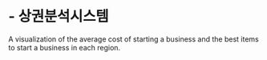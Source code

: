 # - 상권분석시스템
A visualization of the average cost of starting a business and the best items to start a business in each region.

